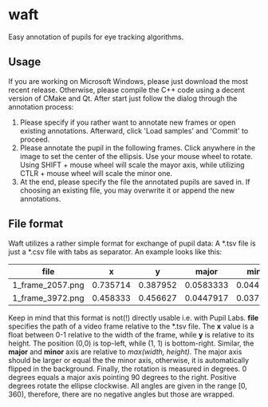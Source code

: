 # waft
Easy annotation of pupils for eye tracking algorithms.

## Usage
If you are working on Microsoft Windows, please just download the most recent release. Otherwise, please compile the C++ code using a decent version of CMake and Qt. After start just follow the dialog through the annotation process:
1. Please specify if you rather want to annotate new frames or open existing annotations. Afterward, click 'Load samples' and 'Commit' to proceed.
2. Please annotate the pupil in the following frames. Click anywhere in the image to set the center of the ellipsis. Use your mouse wheel to rotate. Using SHIFT + mouse wheel will scale the mayor axis, while utilizing CTLR + mouse wheel will scale the minor one.
3. At the end, please specify the file the annotated pupils are saved in. If choosing an existing file, you may overwrite it or append the new annotations.

## File format
Waft utilizes a rather simple format for exchange of pupil data: A *.tsv file is just a *.csv file with tabs as separator. An example looks like this:

| file             | x        | y        | major     | minor     | rotation |
|------------------|----------|----------|-----------|-----------|----------|
| 1_frame_2057.png | 0.735714 | 0.387952 | 0.0583333 | 0.0447917 | 210      |
| 1_frame_3972.png | 0.458333 | 0.456627 | 0.0447917 | 0.0375    | 36       |

Keep in mind that this format is not(!) directly usable i.e. with Pupil Labs. **file** specifies the path of a video frame relative to the \*.tsv file. The **x** value is a float between 0-1 relative to the width of the frame, while **y** is relative to its height. The position (0,0) is top-left, while (1, 1) is bottom-right. Similar, the **major** and **minor** axis are relative to *max(width, height)*. The major axis should be larger or equal the the minor axis, otherwise, it is automatically flipped in the background. Finally, the rotation is measured in degrees. 0 degrees equals a major axis pointing 90 degrees to the right. Positive degrees rotate the ellipse clockwise. All angles are given in the range \[0, 360), therefore, there are no negative angles but those are wrapped.
